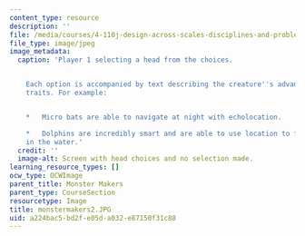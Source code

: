 ```yaml
---
content_type: resource
description: ''
file: /media/courses/4-110j-design-across-scales-disciplines-and-problem-contexts-spring-2013/a224bac5bd2fe05da032e87150f31c88_monstermakers2.JPG
file_type: image/jpeg
image_metadata:
  caption: 'Player 1 selecting a head from the choices.


    Each option is accompanied by text describing the creature''s advantages and survival
    traits. For example:


    *   Micro bats are able to navigate at night with echolocation.

    *   Dolphins are incredibly smart and are able to use location to find things
    in the water.'
  credit: ''
  image-alt: Screen with head choices and no selection made.
learning_resource_types: []
ocw_type: OCWImage
parent_title: Monster Makers
parent_type: CourseSection
resourcetype: Image
title: monstermakers2.JPG
uid: a224bac5-bd2f-e05d-a032-e87150f31c88
---
```

